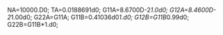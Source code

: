 NA=10000.D0;
TA=0.0188691d0;
G11A=8.6700D-2*1.0d0;
G12A=8.4600D-2*1.00d0;
G22A=G11A;
G11B=0.41036d0*1.d0;
G12B=G11B*0.99d0;
G22B=G11B*1.d0;